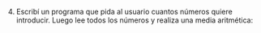 4) Escribí un programa que pida al usuario cuantos números quiere introducir. Luego lee todos los números y realiza una media aritmética: